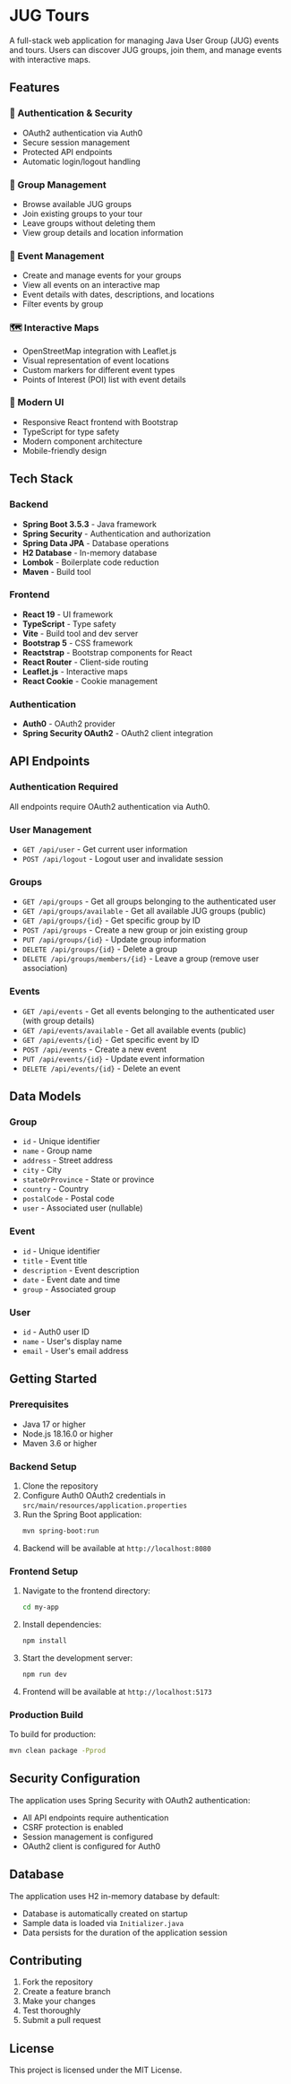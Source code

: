 # JUG Tours

A full-stack web application for managing Java User Group (JUG) events and tours. Users can discover JUG groups, join them, and manage events with interactive maps.

## Features

### 🔐 Authentication & Security

- OAuth2 authentication via Auth0
- Secure session management
- Protected API endpoints
- Automatic login/logout handling

### 👥 Group Management

- Browse available JUG groups
- Join existing groups to your tour
- Leave groups without deleting them
- View group details and location information

### 📅 Event Management

- Create and manage events for your groups
- View all events on an interactive map
- Event details with dates, descriptions, and locations
- Filter events by group

### 🗺️ Interactive Maps

- OpenStreetMap integration with Leaflet.js
- Visual representation of event locations
- Custom markers for different event types
- Points of Interest (POI) list with event details

### 🎨 Modern UI

- Responsive React frontend with Bootstrap
- TypeScript for type safety
- Modern component architecture
- Mobile-friendly design

## Tech Stack

### Backend

- **Spring Boot 3.5.3** - Java framework
- **Spring Security** - Authentication and authorization
- **Spring Data JPA** - Database operations
- **H2 Database** - In-memory database
- **Lombok** - Boilerplate code reduction
- **Maven** - Build tool

### Frontend

- **React 19** - UI framework
- **TypeScript** - Type safety
- **Vite** - Build tool and dev server
- **Bootstrap 5** - CSS framework
- **Reactstrap** - Bootstrap components for React
- **React Router** - Client-side routing
- **Leaflet.js** - Interactive maps
- **React Cookie** - Cookie management

### Authentication

- **Auth0** - OAuth2 provider
- **Spring Security OAuth2** - OAuth2 client integration

## API Endpoints

### Authentication Required

All endpoints require OAuth2 authentication via Auth0.

### User Management

- `GET /api/user` - Get current user information
- `POST /api/logout` - Logout user and invalidate session

### Groups

- `GET /api/groups` - Get all groups belonging to the authenticated user
- `GET /api/groups/available` - Get all available JUG groups (public)
- `GET /api/groups/{id}` - Get specific group by ID
- `POST /api/groups` - Create a new group or join existing group
- `PUT /api/groups/{id}` - Update group information
- `DELETE /api/groups/{id}` - Delete a group
- `DELETE /api/groups/members/{id}` - Leave a group (remove user association)

### Events

- `GET /api/events` - Get all events belonging to the authenticated user (with group details)
- `GET /api/events/available` - Get all available events (public)
- `GET /api/events/{id}` - Get specific event by ID
- `POST /api/events` - Create a new event
- `PUT /api/events/{id}` - Update event information
- `DELETE /api/events/{id}` - Delete an event

## Data Models

### Group

- `id` - Unique identifier
- `name` - Group name
- `address` - Street address
- `city` - City
- `stateOrProvince` - State or province
- `country` - Country
- `postalCode` - Postal code
- `user` - Associated user (nullable)

### Event

- `id` - Unique identifier
- `title` - Event title
- `description` - Event description
- `date` - Event date and time
- `group` - Associated group

### User

- `id` - Auth0 user ID
- `name` - User's display name
- `email` - User's email address

## Getting Started

### Prerequisites

- Java 17 or higher
- Node.js 18.16.0 or higher
- Maven 3.6 or higher

### Backend Setup

1. Clone the repository
2. Configure Auth0 OAuth2 credentials in `src/main/resources/application.properties`
3. Run the Spring Boot application:
   ```bash
   mvn spring-boot:run
   ```
4. Backend will be available at `http://localhost:8080`

### Frontend Setup

1. Navigate to the frontend directory:
   ```bash
   cd my-app
   ```
2. Install dependencies:
   ```bash
   npm install
   ```
3. Start the development server:
   ```bash
   npm run dev
   ```
4. Frontend will be available at `http://localhost:5173`

### Production Build

To build for production:

```bash
mvn clean package -Pprod
```

## Security Configuration

The application uses Spring Security with OAuth2 authentication:

- All API endpoints require authentication
- CSRF protection is enabled
- Session management is configured
- OAuth2 client is configured for Auth0

## Database

The application uses H2 in-memory database by default:

- Database is automatically created on startup
- Sample data is loaded via `Initializer.java`
- Data persists for the duration of the application session

## Contributing

1. Fork the repository
2. Create a feature branch
3. Make your changes
4. Test thoroughly
5. Submit a pull request

## License

This project is licensed under the MIT License.
